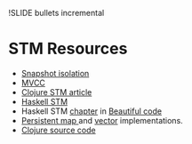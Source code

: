 !SLIDE bullets incremental 

# STM Resources

* [Snapshot isolation](http://en.wikipedia.org/wiki/Snapshot_isolation)
* [MVCC](http://en.wikipedia.org/wiki/Multiversion_concurrency_control)
* [Clojure STM article](http://java.ociweb.com/mark/stm/article.html)
* [Haskell STM](http://www.haskell.org/haskellwiki/Software_transactional_memory)
* Haskell STM [chapter](http://www.haskell.org/haskellwiki/Software_transactional_memory) in [Beautiful code](http://www.amazon.com/Beautiful-Code-Leading-Programmers-Practice/dp/0596510047) 
* [Persistent map ](http://blog.higher-order.net/2009/09/08/understanding-clojures-persistenthashmap-deftwice/) and [vector](http://blog.higher-order.net/2009/02/01/understanding-clojures-persistentvector-implementation/) implementations.
* [Clojure source code](https://github.com/clojure/clojure)
